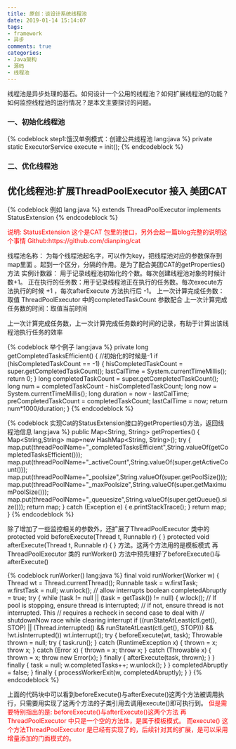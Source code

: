 ```yaml
---
title: 原创：谈设计系统线程池
date: 2019-01-14 15:14:07
tags: 
- framework
- 异步
comments: true
categories: 
- Java架构
- 源码
- 线程池
---
```


线程池是异步处理的基石。如何设计一个公用的线程池？如何扩展线程池的功能？如何监控线程池的运行情况？是本文主要探讨的问题。

<!--more-->
### 一、初始化线程池 
{% codeblock step1:饿汉单例模式：创建公共线程池 lang:java %}
    private static ExecutorService execute = init();
{% endcodeblock %}
 

### 二、优化线程池 

## 优化线程池:扩展ThreadPoolExecutor 接入 美团CAT

{% codeblock 例如 lang:java %}
 extends ThreadPoolExecutor implements StatusExtension 
{% endcodeblock %}

<font color="#FF0000">
说明: StatusExtension 这个是CAT 包里的接口，另外会起一篇blog完整的说明这个事情
Github:https://github.com/dianping/cat
</font>


线程池名称： 为每个线程池起名字，可以作为key，把线程池对应的参数保存到map里面 。起到一个区分，分隔的作用。是为了配合美团CAT的getProperties()方法
实例计数器： 用于记录线程池初始化的个数。每次创建线程池对象的时候计数+1。 
正在执行的任务数：用于记录线程池正在执行的任务数。每次execute方法执行的时候 +1 ，每次afterExecute 方法执行后 -1。
上一次计算完成任务数：取值 ThreadPoolExecutor 中的completedTaskCount 参数配合
上一次计算完成任务数的时间：取值当前时间

上一次计算完成任务数，上一次计算完成任务数的时间的记录，有助于计算出该线程池执行任务的效率

{% codeblock 举个例子 lang:java %}
 private long getCompletedTasksEfficient() {
        //初始化的时候是-1 
        if (hisCompletedTaskCount == -1) {
            hisCompletedTaskCount = super.getCompletedTaskCount();
            lastCalTime = System.currentTimeMillis();
            return 0;
        }
        long completedTaskCount = super.getCompletedTaskCount();
        long num = completedTaskCount - hisCompletedTaskCount;
        long now = System.currentTimeMillis();
        long duration = now - lastCalTime;
        preCompletedTaskCount = completedTaskCount;
        lastCalTime = now;
        return num*1000/duration;
    }
{% endcodeblock %}

{% codeblock 实现Cat的StatusExtension接口的getProperties()方法，返回线程池信息 lang:java %}
	public Map<String, String> getProperties() {
	    Map<String,String> map=new HashMap<String, String>();
        try {
            map.put(threadPoolName+"_completedTasksEfficient",String.valueOf(getCompletedTasksEfficient()));
            map.put(threadPoolName+"_activeCount",String.valueOf(super.getActiveCount()));
            map.put(threadPoolName+"_poolsize",String.valueOf(super.getPoolSize()));
            map.put(threadPoolName+"_maxPoolsize",String.valueOf(super.getMaximumPoolSize()));
            map.put(threadPoolName+"_queuesize",String.valueOf(super.getQueue().size()));
            return map;
        } catch (Exception e) {
            e.printStackTrace();
        }
        return map;
    }
{% endcodeblock %}

除了增加了一些监控相关的参数外，还扩展了ThreadPoolExecutor 类中的
protected void beforeExecute(Thread t, Runnable r) { }
protected void afterExecute(Thread t, Runnable r) { }
方法。这两个方法用的是模板模式 再 ThreadPoolExecutor 类的 runWorker() 方法中预先埋好了beforeExecute()与afterExecute()

{% codeblock runWorker() lang:java %}
final void runWorker(Worker w) {
        Thread wt = Thread.currentThread();
        Runnable task = w.firstTask;
        w.firstTask = null;
        w.unlock(); // allow interrupts
        boolean completedAbruptly = true;
        try {
            while (task != null || (task = getTask()) != null) {
                w.lock();
                // If pool is stopping, ensure thread is interrupted;
                // if not, ensure thread is not interrupted.  This
                // requires a recheck in second case to deal with
                // shutdownNow race while clearing interrupt
                if ((runStateAtLeast(ctl.get(), STOP) ||
                     (Thread.interrupted() &&
                      runStateAtLeast(ctl.get(), STOP))) &&
                    !wt.isInterrupted())
                    wt.interrupt();
                try {
                    beforeExecute(wt, task);
                    Throwable thrown = null;
                    try {
                        task.run();
                    } catch (RuntimeException x) {
                        thrown = x; throw x;
                    } catch (Error x) {
                        thrown = x; throw x;
                    } catch (Throwable x) {
                        thrown = x; throw new Error(x);
                    } finally {
                        afterExecute(task, thrown);
                    }
                } finally {
                    task = null;
                    w.completedTasks++;
                    w.unlock();
                }
            }
            completedAbruptly = false;
        } finally {
            processWorkerExit(w, completedAbruptly);
        }
    }
{% endcodeblock %}

上面的代码块中可以看到beforeExecute()与afterExecute()这两个方法被调用执行，只需要用实现了这两个方法的子类引用去调用execute()即可执行到。
<font color="#FF0000">
但是需要特别指出的是:
beforeExecute()与afterExecute()这两个方法 再 ThreadPoolExecutor 中只是一个空的方法体，是属于模板模式。
而execute() 这个方法ThreadPoolExecutor 是已经有实现了的，后续针对其的扩展，是可以采用增量添加的门面模式的。
</font>










